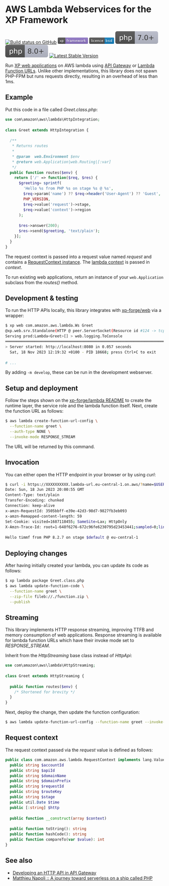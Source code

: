 AWS Lambda Webservices for the XP Framework
========================================================================

[![Build status on GitHub](https://github.com/xp-forge/lambda-ws/workflows/Tests/badge.svg)](https://github.com/xp-forge/lambda-ws/actions)
[![XP Framework Module](https://raw.githubusercontent.com/xp-framework/web/master/static/xp-framework-badge.png)](https://github.com/xp-framework/core)
[![BSD Licence](https://raw.githubusercontent.com/xp-framework/web/master/static/licence-bsd.png)](https://github.com/xp-framework/core/blob/master/LICENCE.md)
[![Requires PHP 7.0+](https://raw.githubusercontent.com/xp-framework/web/master/static/php-7_0plus.svg)](http://php.net/)
[![Supports PHP 8.0+](https://raw.githubusercontent.com/xp-framework/web/master/static/php-8_0plus.svg)](http://php.net/)
[![Latest Stable Version](https://poser.pugx.org/xp-forge/lambda-ws/version.png)](https://packagist.org/packages/xp-forge/lambda-ws)

Run [XP web applications](https://github.com/xp-forge/web) on AWS lambda using [API Gateway](https://docs.aws.amazon.com/lambda/latest/dg/services-apigateway.html) or [Lambda Function URLs](https://aws.amazon.com/de/blogs/aws/announcing-aws-lambda-function-urls-built-in-https-endpoints-for-single-function-microservices/). Unlike other implementations, this library does not spawn PHP-FPM but runs requests directly, resulting in an overhead of less than 1ms.

Example
-------
Put this code in a file called *Greet.class.php*:

```php
use com\amazon\aws\lambda\HttpIntegration;

class Greet extends HttpIntegration {

  /**
   * Returns routes
   *
   * @param  web.Environment $env
   * @return web.Application|web.Routing|[:var]
   */
  public function routes($env) {
    return ['/' => function($req, $res) {
      $greeting= sprintf(
        'Hello %s from PHP %s on stage %s @ %s',
        $req->param('name') ?? $req->header('User-Agent') ?? 'Guest',
        PHP_VERSION,
        $req->value('request')->stage,
        $req->value('context')->region
      );

      $res->answer(200);
      $res->send($greeting, 'text/plain');
    }];
  }
}
```

The request context is passed into a request value named *request* and contains a [RequestContext instance](https://github.com/xp-forge/lambda-ws#request-context). The [lambda context](https://github.com/xp-forge/lambda#context) is passed in *context*.

To run existing web applications, return an instance of your `web.Application` subclass from the *routes()* method. 

Development & testing
---------------------
To run the HTTP APIs locally, this library integrates with [xp-forge/web](https://github.com/xp-forge/web) via a wrapper:

```bash
$ xp web com.amazon.aws.lambda.Ws Greet
@xp.web.srv.Standalone(HTTP @ peer.ServerSocket(Resource id #124 -> tcp://127.0.0.1:8080))
Serving prod:Lambda<Greet>[] > web.logging.ToConsole
════════════════════════════════════════════════════════════════════════
> Server started: http://localhost:8080 in 0.057 seconds
  Sat, 18 Nov 2023 12:19:32 +0100 - PID 18668; press Ctrl+C to exit

# ...
```

By adding `-m develop`, these can be run in the development webserver.

Setup and deployment
--------------------
Follow the steps shown on the [xp-forge/lambda README](https://github.com/xp-forge/lambda) to create the runtime layer, the service role and the lambda function itself. Next, create the function URL as follows:

```bash
$ aws lambda create-function-url-config \
  --function-name greet \
  --auth-type NONE \
  --invoke-mode RESPONSE_STREAM
```

The URL will be returned by this command.

Invocation
----------
You can either open the HTTP endpoint in your browser or by using *curl*:

```bash
$ curl -i https://XXXXXXXXXX.lambda-url.eu-central-1.on.aws/?name=$USER
Date: Sun, 18 Jun 2023 20:00:55 GMT
Content-Type: text/plain
Transfer-Encoding: chunked
Connection: keep-alive
x-amzn-RequestId: 3505bbff-e39e-42d3-98d7-9827fb3eb093
x-amzn-Remapped-content-length: 59
Set-Cookie: visited=1687118455; SameSite=Lax; HttpOnly
X-Amzn-Trace-Id: root=1-648f6276-672c96fe6230795d23453441;sampled=0;lineage=83e616e2:0

Hello timmf from PHP 8.2.7 on stage $default @ eu-central-1
```

Deploying changes
-----------------
After having initially created your lambda, you can update its code as follows:

```bash
$ xp lambda package Greet.class.php
$ aws lambda update-function-code \
  --function-name greet \
  --zip-file fileb://./function.zip \
  --publish
```

Streaming
---------
This library implements HTTP response streaming, improving TTFB and memory consumption of web applications. Response streaming is available for lambda function URLs which have their invoke mode set to *RESPONSE_STREAM*.

Inherit from the *HttpStreaming* base class instead of *HttpApi*:

```php
use com\amazon\aws\lambda\HttpStreaming;

class Greet extends HttpStreaming {

  public function routes($env) {
    /* Shortened for brevity */
  }
}
```

Next, deploy the change, then update the function configuration:

```bash
$ aws lambda update-function-url-config --function-name greet --invoke-mode RESPONSE_STREAM
```

Request context
---------------
The request context passed via the *request* value is defined as follows:

```php
public class com.amazon.aws.lambda.RequestContext implements lang.Value {
  public string $accountId
  public string $apiId
  public string $domainName
  public string $domainPrefix
  public string $requestId
  public string $routeKey
  public string $stage
  public util.Date $time
  public [:string] $http

  public function __construct(array $context)

  public function toString(): string
  public function hashCode(): string
  public function compareTo(var $value): int
}
```

See also
--------
* [Developing an HTTP API in API Gateway](https://docs.aws.amazon.com/apigateway/latest/developerguide/http-api-develop.html)
* [Matthieu Napoli :: A journey toward serverless on a ship called PHP](https://www.youtube.com/watch?v=VfoNUUJggIA)